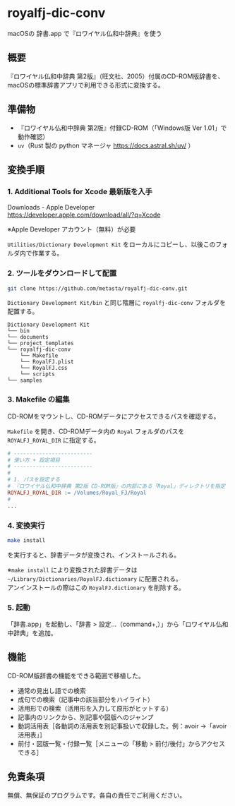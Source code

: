 # royalfj-dic-conv
macOSの 辞書.app で『ロワイヤル仏和中辞典』を使う

## 概要
『ロワイヤル仏和中辞典 第2版』（旺文社、2005）付属のCD-ROM版辞書を、macOSの標準辞書アプリで利用できる形式に変換する。

## 準備物
- 『ロワイヤル仏和中辞典 第2版』付録CD-ROM（「Windows版 Ver 1.01」で動作確認）
- `uv`（Rust 製の python マネージャ https://docs.astral.sh/uv/ ）

## 変換手順
### 1. Additional Tools for Xcode 最新版を入手

Downloads - Apple Developer  
https://developer.apple.com/download/all/?q=Xcode

※Apple Developer アカウント（無料）が必要

`Utilities/Dictionary Development Kit` をローカルにコピーし、以後このフォルダ内で作業する。

### 2. ツールをダウンロードして配置
``` sh
git clone https://github.com/metasta/royalfj-dic-conv.git
```

`Dictionary Development Kit/bin` と同じ階層に `royalfj-dic-conv` フォルダを配置する。
```
Dictionary Development Kit
└── bin
└── documents
└── project_templates
└── royalfj-dic-conv
    └── Makefile
    └── RoyalFJ.plist
    └── RoyalFJ.css
    └── scripts
└── samples
```

### 3. Makefile の編集
CD-ROMをマウントし、CD-ROMデータにアクセスできるパスを確認する。

`Makefile` を開き、CD-ROMデータ内の `Royal` フォルダのパスを `ROYALFJ_ROYAL_DIR` に指定する。

```Makefile
# -------------------------
# 使い方 + 設定項目
# -------------------------
# 
# 1. パスを設定する
# 『ロワイヤル仏和中辞典 第2版 CD-ROM版』の内部にある「Royal」ディレクトリを指定
ROYALFJ_ROYAL_DIR := /Volumes/Royal_FJ/Royal
#
...
```

### 4. 変換実行
```sh
make install
```
を実行すると、辞書データが変換され、インストールされる。

※`make install` により変換された辞書データは `~/Library/Dictionaries/RoyalFJ.dictionary` に配置される。  
アンインストールの際はこの `RoyalFJ.dictionary` を削除する。

### 5. 起動
「辞書.app」を起動し、「辞書 > 設定...（command+,）」から「ロワイヤル仏和中辞典」を追加。

## 機能
CD-ROM版辞書の機能をできる範囲で移植した。
- 通常の見出し語での検索
- 成句での検索（記事中の該当部分をハイライト）
- 活用形での検索（活用形を入力して原形がヒットする）
- 記事内のリンクから、別記事や図版へのジャンプ
- 動詞活用表［各動詞の活用表を別記事扱いで収録した。例：avoir →「avoir 活用表」］
- 前付・図版一覧・付録一覧［メニューの「移動 > 前付/後付」からアクセスできる］

## 免責条項
無償、無保証のプログラムです。各自の責任でご利用ください。
